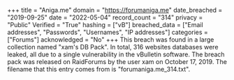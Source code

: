 +++
title = "Aniga.me"
domain = "https://forumaniga.me"
date_breached = "2019-09-25"
date = "2022-05-04"
record_count = "314"
privacy = "Public"
Verified = "True"
hashing = ["vB"]
breached_data = ["Email addresses", "Passwords", "Usernames", "IP addresses"]
categories = ["Forums"]
acknowledged = "No"
+++
This breach was found in a large collection named "xam's DB Pack". In total, 316 websites databases were leaked, all due to a single vulnerability in the vBulletin software. The breach pack was released on RaidForums by the user xam on October 17, 2019. The filename that this entry comes from is "forumaniga.me_314.txt".
